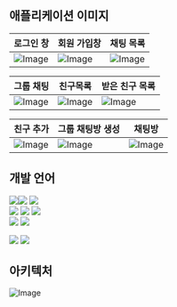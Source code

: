 ## 애플리케이션 이미지
| 로그인 창                                   | 회원 가입창                                                                                    | 채팅 목록                                   |
|-----------------------------------------|-------------------------------------------------------------------------------------------|-----------------------------------------|
| ![Image](https://github.com/user-attachments/assets/8564c3a6-b7c6-4e31-a2f1-f6179274d1c3) | ![Image](https://github.com/user-attachments/assets/c429f179-ffe2-4442-8b1f-45ecb6066777) |![Image](https://github.com/user-attachments/assets/b84749c6-6077-4464-b5de-cac44a633e21) |

| 그룹 채팅                                   | 친구목록                                    | 받은 친구 목록                                |
|-----------------------------------------|-----------------------------------------|-----------------------------------------|
| ![Image](https://github.com/user-attachments/assets/9541250b-29df-4b5d-babb-573e88f9d3a1) | ![Image](https://github.com/user-attachments/assets/f228afee-5262-44a8-99ae-75a085c2a92f) | ![Image](https://github.com/user-attachments/assets/de7973b9-d564-4489-954a-ecccb7c989af) |

| 친구 추가                                   | 그룹 채팅방 생성                                                                                 | 채팅방                                     |
|-----------------------------------------|-------------------------------------------------------------------------------------------|-----------------------------------------|
| ![Image](https://github.com/user-attachments/assets/865a65b5-f786-42a1-b6c1-9d0e83a85af9) | ![Image](https://github.com/user-attachments/assets/8903f83c-5237-4fde-a888-0cbc92136c55) | ![Image](https://github.com/user-attachments/assets/6896b4c1-7761-4702-a102-2282da0fc875) |


## 개발 언어 

<img src="https://img.shields.io/badge/Spring Boot-6DB33F?style=for-the-badge&logo=SpringBoot&logoColor=white"/><img src="https://img.shields.io/badge/Gradle-02303A?style=for-the-badge&logo=Gradle&logoColor=white"/> <img src="https://img.shields.io/badge/Spring Data Jpa-0078D4?style=for-the-badge"/>  
<img src="https://img.shields.io/badge/Spring Security-6DB33F ?style=for-the-badge&logo=SpringSecurity&logoColor=white"/> <img src="https://img.shields.io/badge/MySQL-F78D0A?style=for-the-badge&logo=MySQL&logoColor=#4479A1"/> <img src="https://img.shields.io/badge/Redis-CC0200?style=for-the-badge&logo=Redis&logoColor=white"/>  
<img src="https://img.shields.io/badge/Kafka-0096D6?style=for-the-badge&logo=apachekafka&logoColor=231F20"/>  <img src="https://img.shields.io/badge/Docker-%230db7ed.svg?style=for-the-badge&logo=Docker&logoColor=white"/>

<img src="https://img.shields.io/badge/React-1A192B?style=for-the-badge&logo=react&logoColor=61DAFB"/> <img src="https://img.shields.io/badge/tailwindcss-6DB33F?style=for-the-badge&logo=tailwindcss&logoColor=white"/>


## 아키텍처

![Image](https://github.com/user-attachments/assets/b44174d0-2326-4c6b-bd91-f44946f258da)

